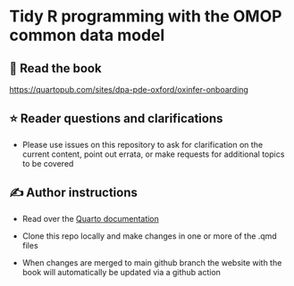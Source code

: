 # Tidy R programming with the OMOP common data model

## 📕 Read the book

<https://quartopub.com/sites/dpa-pde-oxford/oxinfer-onboarding>

## :star: Reader questions and clarifications

-   Please use issues on this repository to ask for clarification on the current content, point out errata, or make requests for additional topics to be covered

## ✍ Author instructions

-   Read over the [Quarto documentation](https://quarto.org/docs/books/)

-   Clone this repo locally and make changes in one or more of the .qmd files

-   When changes are merged to main github branch the website with the book will automatically be updated via a github action
